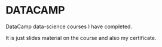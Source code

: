 # DATACAMP

DataCamp data-science courses I have completed.

It is just slides material on the course and also my certificate. 
